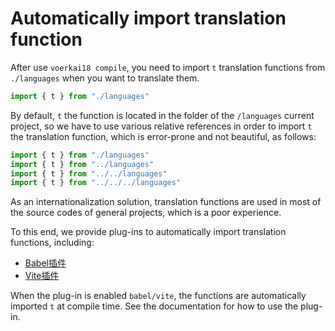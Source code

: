 # Automatically import translation function <!-- {docsify-ignore-all} -->

After use `voerkai18 compile`, you need to import `t` translation functions from `./languages` when you want to translate them.

```javascript
import { t } from "./languages"
```

By default, `t` the function is located in the folder of the `/languages` current project, so we have to use various relative references in order to import `t` the translation function, which is error-prone and not beautiful, as follows:

```javascript
import { t } from "./languages"
import { t } from "../languages"
import { t } from "../../languages"
import { t } from "../../../languages"
```

As an internationalization solution, translation functions are used in most of the source codes of general projects, which is a poor experience.

To this end, we provide plug-ins to automatically import translation functions, including:

- [Babel插件](../tools/babel)
- [Vite插件](../tools/vite)

When the plug-in is enabled `babel/vite`, the functions are automatically imported `t` at compile time. See the documentation for how to use the plug-in.
